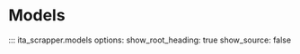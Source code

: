 # Models

::: ita_scrapper.models
    options:
      show_root_heading: true
      show_source: false
